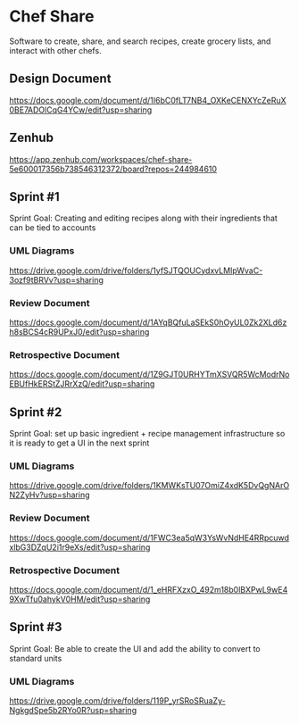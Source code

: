 # Chef Share
Software to create, share, and search recipes, create grocery lists, and interact with other chefs. 

## Design Document
https://docs.google.com/document/d/1I6bC0fLT7NB4_OXKeCENXYcZeRuX0BE7ADOlCqG4YCw/edit?usp=sharing
## Zenhub
https://app.zenhub.com/workspaces/chef-share-5e600017356b738546312372/board?repos=244984610

## Sprint \#1
Sprint Goal: Creating and editing recipes along with their ingredients that can be tied to accounts
### UML Diagrams
https://drive.google.com/drive/folders/1yfSJTQOUCydxvLMIpWvaC-3ozf9tBRVv?usp=sharing
### Review Document
https://docs.google.com/document/d/1AYqBQfuLaSEkS0hOyUL0Zk2XLd6zh8sBCS4cR9UPxJ0/edit?usp=sharing
### Retrospective Document
https://docs.google.com/document/d/1Z9GJT0URHYTmXSVQR5WcModrNoEBUfHkERStZJRrXzQ/edit?usp=sharing

## Sprint \#2
Sprint Goal: set up basic ingredient + recipe management infrastructure so it is ready to get a UI in the next sprint
### UML Diagrams
https://drive.google.com/drive/folders/1KMWKsTU07OmiZ4xdK5DvQgNArON2ZyHv?usp=sharing
### Review Document
https://docs.google.com/document/d/1FWC3ea5qW3YsWvNdHE4RRpcuwdxlbG3DZqU2i1r9eXs/edit?usp=sharing
### Retrospective Document
https://docs.google.com/document/d/1_eHRFXzxO_492m18b0lBXPwL9wE49XwTfu0ahykV0HM/edit?usp=sharing

## Sprint \#3
Sprint Goal: Be able to create the UI and add the ability to convert to standard units
### UML Diagrams
https://drive.google.com/drive/folders/119P_yrSRoSRuaZy-NgkgdSpe5b2RYo0R?usp=sharing




